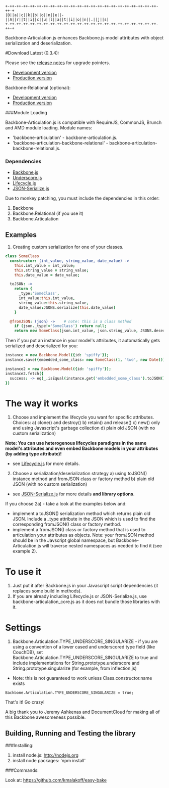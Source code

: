 ````
+-++-++-++-++-++-++-++-++-++-++-++-++-++-++-++-++-++-++-++-++-++-++-++-+
|B||a||c||k||b||o||n||e||-||A||r||t||i||c||u||l||a||t||i||o||n||.||j||s|
+-++-++-++-++-++-++-++-++-++-++-++-++-++-++-++-++-++-++-++-++-++-++-++-+
````

Backbone-Articulation.js enhances Backbone.js model attributes with object serialization and deserialization.

#Download Latest (0.3.4):

Please see the [release notes](https://github.com/kmalakoff/backbone-articulation/blob/master/RELEASE_NOTES.md) for upgrade pointers.

* [Development version](https://raw.github.com/kmalakoff/backbone-articulation/0.3.4/backbone-articulation.js)
* [Production version](https://raw.github.com/kmalakoff/backbone-articulation/0.3.4/backbone-articulation.min.js)

Backbone-Relational (optional):

* [Development version](https://raw.github.com/kmalakoff/backbone-articulation/0.3.4/lib/backbone-articulation-backbone-relational.js)
* [Production version](https://raw.github.com/kmalakoff/backbone-articulation/0.3.4/lib/backbone-articulation-backbone-relational.min.js)

###Module Loading

Backbone-Articulation.js is compatible with RequireJS, CommonJS, Brunch and AMD module loading. Module names:

* 'backbone-articulation' - backbone-articulation.js.
* 'backbone-articulation-backbone-relational' - backbone-articulation-backbone-relational.js.

### Dependencies

* [Backbone.js](http://backbonejs.org/)
* [Underscore.js](http://underscorejs.org/)
* [Lifecycle.js](https://github.com/kmalakoff/lifecycle)
* [JSON-Serialize.js](https://github.com/kmalakoff/json-serialize)

Due to monkey patching, you must include the dependencies in this order:

1. Backbone
2. Backbone.Relational (if you use it)
3. Backbone.Articulation

Examples
--------

1) Creating custom serialization for one of your classes.

```coffeescript
class SomeClass
  constructor: (int_value, string_value, date_value) ->
    this.int_value = int_value;
    this.string_value = string_value;
    this.date_value = date_value;

  toJSON: ->
    return {
      _type:'SomeClass',
      int_value:this.int_value,
      string_value:this.string_value,
      date_value:JSONS.serialize(this.date_value)
    }

  @fromJSON: (json) ->    # note: this is a class method
    if (json._type!='SomeClass') return null;
    return new SomeClass(json.int_value, json.string_value, JSONS.deserialize(json.date_value));
```

Then if you put an instance in your model's attributes, it automatically gets serialized and deserialized for you:

```coffeescript
instance = new Backbone.Model({id: 'spiffy'});
instance.save({embedded_some_class: new SomeClass(1, 'two', new Date())})

instance2 = new Backbone.Model({id: 'spiffy'});
instance2.fetch({
  success: -> eq(_.isEqual(instance.get('embedded_some_class').toJSON(), instance2.get('embedded_some_class').toJSON()), "automatically serialized and deserialized a class!")
})
```

# The way it works

1) Choose and implement the lifecycle you want for specific attributes. Choices:
  a) clone() and destroy()
  b) retain() and release()
  c) new() only and using Javascript's garbage collection
  d) plain old JSON (with no custom serialization)

**Note: You can use heterogenous lifecycles paradigms in the same model's attributes and even embed Backbone models in your attributes (by adding type attribute)!**

* see [Lifecycle.js](https://github.com/kmalakoff/lifecycle) for more details.

2) Choose a serialization/deserialization strategy
  a) using toJSON() instance method and fromJSON class or factory method
  b) plain old JSON (with no custom serialization)

* see [JSON-Serialize.js](https://github.com/kmalakoff/json-serialize) for more details **and library options**.

If you choose 2a) - take a look at the examples below and:

* implement a toJSON() serialization method which returns plain old JSON. Include a _type attribute in the JSON which is used to find the corresponding fromJSON() class or factory method.
* implement a fromJSON() class or factory method that is used to articulation your attributes as objects. Note: your fromJSON method should be in the Javscript global namespace, but Backbone-Articulation.js will traverse nested namespaces as needed to find it (see example 2).


# To use it

1) Just put it after Backbone.js in your Javascript script dependencies (it replaces some build in methods).
2) If you are already including Lifecycle.js or JSON-Serialize.js, use backbone-articulation_core.js as it does not bundle those libraries with it.

# Settings

1) Backbone.Articulation.TYPE_UNDERSCORE_SINGULARIZE - if you are using a convention of a lower cased and underscored type field (like CouchDB), set Backbone.Articulation.TYPE_UNDERSCORE_SINGULARIZE to true and include implementations for String.prototype.underscore and String.prototype.singularize (for example, from inflection.js)
  - Note: this is not guaranteed to work unless Class.constructor.name exists

````
Backbone.Articulation.TYPE_UNDERSCORE_SINGULARIZE = true;
````

That's it! Go crazy!

A big thank you to Jeremy Ashkenas and DocumentCloud for making all of this Backbone awesomeness possible.


Building, Running and Testing the library
-----------------------

###Installing:

1. install node.js: http://nodejs.org
2. install node packages: 'npm install'

###Commands:

Look at: https://github.com/kmalakoff/easy-bake